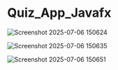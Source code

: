 # Quiz_App_Javafx

![Screenshot 2025-07-06 150624](https://github.com/user-attachments/assets/725b9556-0aef-4900-a775-7939907a8574)

![Screenshot 2025-07-06 150635](https://github.com/user-attachments/assets/9d0ac586-beea-4a7b-8e1a-40a2d332a09a)

![Screenshot 2025-07-06 150651](https://github.com/user-attachments/assets/71f7dadb-ab14-49b6-a228-e93e68eea387)


